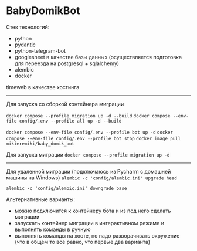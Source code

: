 # BabyDomikBot
Стек технологий:
- python
- pydantic
- python-telegram-bot
- googlesheet в качестве базы данных (осуществляется подготовка для переезда на postgresql + sqlalchemy)
- alembic
- docker

timeweb в качестве хостинга

___
Для запуска со сборкой контейнера миграции

`docker compose --profile migration up -d --build`
`docker compose --env-file config/.env --profile all up -d --build`

`docker compose --env-file config/.env --profile bot up -d`
`docker compose --env-file config/.env --profile bot stop`
`docker image pull mikieremiki/baby_domik_bot`

Для запуска миграции
`docker compose --profile migration up -d`

---
Для удаленной миграции (подключаюсь из Pycharm с домашней машины на Windows)
`alembic -c 'config/alembic.ini' upgrade head`

`alembic -c 'config/alembic.ini' downgrade base`

Альтернативные варианты:
- можно подключится к контейнеру бота и из под него 
сделать миграции
- запускать контейнер миграции в интерактивном режиме и выполнять команды в 
  ручную
- выполнять команды на хосте, но надо разворачивать окружение (что в общем то 
  всё равно, что первые два варианта)